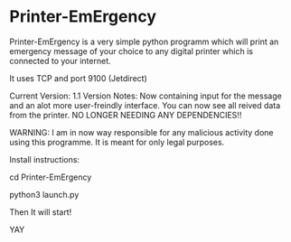 # Printer-EmErgency

Printer-EmErgency is a very simple python programm which will print an emergency message of your choice to any digital printer which is connected to your internet.

It uses TCP and port 9100 (Jetdirect)

Current Version: 1.1
Version Notes: 
Now containing input for the message and an alot more user-freindly interface. 
You can now see all reived data from the printer.
NO LONGER NEEDING ANY DEPENDENCIES!!
       

WARNING:
I am in now way responsible for any malicious activity done using this programme. It is meant for only legal purposes. 

Install instructions:

cd Printer-EmErgency

python3 launch.py

Then It will start! 

YAY
